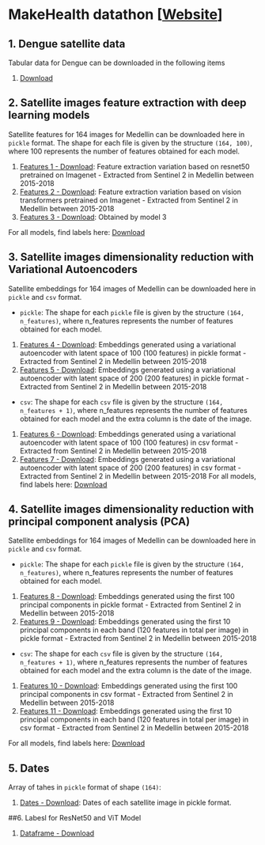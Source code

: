 # MakeHealth datathon [[Website](http://makehealthlatam.com/en/)]

## 1. Dengue satellite data 
Tabular data for Dengue can be downloaded in the following items

1. [Download](https://drive.google.com/drive/folders/1H5fvtqGDrAeZHqStsCqprrBhzWngmx97?usp=sharing) 


## 2. Satellite images feature extraction with deep learning models

Satellite features for 164 images for Medellin can be downloaded here in `pickle` format. The shape for each file is given by the structure `(164, 100)`, where 100 represents the number of features obtained for each model. 

1. [Features 1 - Download](https://drive.google.com/file/d/1-6z54hbeRyQNDgKG_c1ZMYhadz8kVsha/view?usp=sharing): Feature extraction variation based on resnet50 pretrained on Imagenet - Extracted from Sentinel 2 in Medellin between 2015-2018
2. [Features 2 - Download](https://drive.google.com/file/d/1-LbFSHPsPac9uLlfVzkJvg4f8JobZfLJ/view?usp=sharing): Feature extraction variation based on vision transformers pretrained on Imagenet - Extracted from Sentinel 2 in Medellin between 2015-2018
3. [Features 3 - Download](Download): Obtained by model 3

For all models, find labels here: [Download](https://drive.google.com/file/d/1-RPe1OEqeqvrCedCSIXGRTN6XFYjzHfU/view?usp=sharing)

## 3. Satellite images dimensionality reduction with Variational Autoencoders

Satellite embeddings for 164 images of Medellin can be downloaded here in `pickle` and `csv` format. 
* `pickle`: The shape for each `pickle` file is given by the structure `(164, n_features)`, where n_features represents the number of features obtained for each model.
1. [Features 4 - Download](https://drive.google.com/file/d/1oqbrU0e_86bItrHFD7NA1CRWG0U7Jeqz/view?usp=sharing): Embeddings generated using a variational autoencoder with latent space of 100 (100 features) in pickle format - Extracted from Sentinel 2 in Medellin between 2015-2018
2. [Features 5 - Download](https://drive.google.com/file/d/1lal9d1U5_U268TaqQSrWSyAAauy0Ww-e/view?usp=sharing): Embeddings generated using a variational autoencoder with latent space of 200 (200 features) in pickle format - Extracted from Sentinel 2 in Medellin between 2015-2018

* `csv`: The shape for each `csv` file is given by the structure `(164, n_features + 1)`, where n_features represents the number of features obtained for each model and the extra column is the date of the image.
1. [Features 6 - Download](https://drive.google.com/file/d/17BSXuyThcOxuDSIjsNaHfxJivf1EF30-/view?usp=sharing): Embeddings generated using a variational autoencoder with latent space of 100 (100 features) in csv format - Extracted from Sentinel 2 in Medellin between 2015-2018
2. [Features 7 - Download](https://drive.google.com/file/d/1ERUx6ZWy6fw62xvGdI5CL2gbXa831Izs/view?usp=sharing): Embeddings generated using a variational autoencoder with latent space of 200 (200 features) in csv format - Extracted from Sentinel 2 in Medellin between 2015-2018
For all models, find labels here: [Download](https://drive.google.com/drive/folders/1osVDwwTHJ-lKLaNZtFee7SVB2SVQmZGE?usp=sharing)

## 4. Satellite images dimensionality reduction with principal component analysis (PCA)

Satellite embeddings for 164 images of Medellin can be downloaded here in `pickle` and `csv` format. 
* `pickle`: The shape for each `pickle` file is given by the structure `(164, n_features)`, where n_features represents the number of features obtained for each model.
1. [Features 8 - Download](https://drive.google.com/file/d/1r0r6tZP-D0Zb069iakch7LKj3fZq-xKL/view?usp=sharing): Embeddings generated using the first 100 principal components in pickle format - Extracted from Sentinel 2 in Medellin between 2015-2018
2. [Features 9 - Download](https://drive.google.com/file/d/1dHOCsWQ1ScaLIUETEVESvlU4QwpPjdr_/view?usp=sharing): Embeddings generated using the first 10 principal components in each band (120 features in total per image) in pickle format - Extracted from Sentinel 2 in Medellin between 2015-2018

* `csv`: The shape for each `csv` file is given by the structure `(164, n_features + 1)`, where n_features represents the number of features obtained for each model and the extra column is the date of the image.
1. [Features 10 - Download](https://drive.google.com/file/d/1X-OaYFbhocrhRC3i3OKRj8Pvhn0nENJ_/view?usp=sharing): Embeddings generated using the first 100 principal components in csv format - Extracted from Sentinel 2 in Medellin between 2015-2018
2. [Features 11 - Download](https://drive.google.com/file/d/1kS3uFR5GX6sUBRCaXDbwyY2SYxZDGZkm/view?usp=sharing): Embeddings generated using the first 10 principal components in each band (120 features in total per image) in csv format - Extracted from Sentinel 2 in Medellin between 2015-2018

For all models, find labels here: [Download](https://drive.google.com/drive/folders/1osVDwwTHJ-lKLaNZtFee7SVB2SVQmZGE?usp=sharing)

## 5. Dates
Array of tahes in `pickle` format of shape  `(164)`:
1. [Dates - Download](https://drive.google.com/file/d/1w-P_WqRdy1iUSnCoaRH2-azeDUQROtSr/view?usp=sharing): Dates of each satellite image in pickle format.

##6. Labesl for ResNet50 and ViT Model
1. [Dataframe - Download](https://drive.google.com/file/d/1flUvGF9nF4Aj3Va3KrMAq1LQOMoNyklH/view?usp=sharing)
